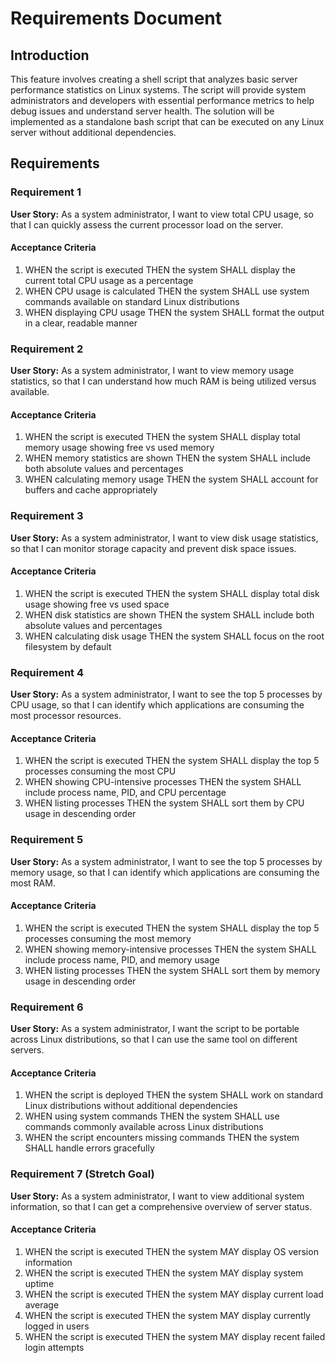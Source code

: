 # Requirements Document

## Introduction

This feature involves creating a shell script that analyzes basic server performance statistics on Linux systems. The script will provide system administrators and developers with essential performance metrics to help debug issues and understand server health. The solution will be implemented as a standalone bash script that can be executed on any Linux server without additional dependencies.

## Requirements

### Requirement 1

**User Story:** As a system administrator, I want to view total CPU usage, so that I can quickly assess the current processor load on the server.

#### Acceptance Criteria

1. WHEN the script is executed THEN the system SHALL display the current total CPU usage as a percentage
2. WHEN CPU usage is calculated THEN the system SHALL use system commands available on standard Linux distributions
3. WHEN displaying CPU usage THEN the system SHALL format the output in a clear, readable manner

### Requirement 2

**User Story:** As a system administrator, I want to view memory usage statistics, so that I can understand how much RAM is being utilized versus available.

#### Acceptance Criteria

1. WHEN the script is executed THEN the system SHALL display total memory usage showing free vs used memory
2. WHEN memory statistics are shown THEN the system SHALL include both absolute values and percentages
3. WHEN calculating memory usage THEN the system SHALL account for buffers and cache appropriately

### Requirement 3

**User Story:** As a system administrator, I want to view disk usage statistics, so that I can monitor storage capacity and prevent disk space issues.

#### Acceptance Criteria

1. WHEN the script is executed THEN the system SHALL display total disk usage showing free vs used space
2. WHEN disk statistics are shown THEN the system SHALL include both absolute values and percentages
3. WHEN calculating disk usage THEN the system SHALL focus on the root filesystem by default

### Requirement 4

**User Story:** As a system administrator, I want to see the top 5 processes by CPU usage, so that I can identify which applications are consuming the most processor resources.

#### Acceptance Criteria

1. WHEN the script is executed THEN the system SHALL display the top 5 processes consuming the most CPU
2. WHEN showing CPU-intensive processes THEN the system SHALL include process name, PID, and CPU percentage
3. WHEN listing processes THEN the system SHALL sort them by CPU usage in descending order

### Requirement 5

**User Story:** As a system administrator, I want to see the top 5 processes by memory usage, so that I can identify which applications are consuming the most RAM.

#### Acceptance Criteria

1. WHEN the script is executed THEN the system SHALL display the top 5 processes consuming the most memory
2. WHEN showing memory-intensive processes THEN the system SHALL include process name, PID, and memory usage
3. WHEN listing processes THEN the system SHALL sort them by memory usage in descending order

### Requirement 6

**User Story:** As a system administrator, I want the script to be portable across Linux distributions, so that I can use the same tool on different servers.

#### Acceptance Criteria

1. WHEN the script is deployed THEN the system SHALL work on standard Linux distributions without additional dependencies
2. WHEN using system commands THEN the system SHALL use commands commonly available across Linux distributions
3. WHEN the script encounters missing commands THEN the system SHALL handle errors gracefully

### Requirement 7 (Stretch Goal)

**User Story:** As a system administrator, I want to view additional system information, so that I can get a comprehensive overview of server status.

#### Acceptance Criteria

1. WHEN the script is executed THEN the system MAY display OS version information
2. WHEN the script is executed THEN the system MAY display system uptime
3. WHEN the script is executed THEN the system MAY display current load average
4. WHEN the script is executed THEN the system MAY display currently logged in users
5. WHEN the script is executed THEN the system MAY display recent failed login attempts